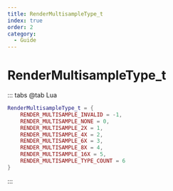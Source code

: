 ```yaml
---
title: RenderMultisampleType_t
index: true
order: 2
category:
  - Guide
---
```


# RenderMultisampleType_t
::: tabs
@tab Lua
```lua
RenderMultisampleType_t = {
    RENDER_MULTISAMPLE_INVALID = -1,
    RENDER_MULTISAMPLE_NONE = 0,
    RENDER_MULTISAMPLE_2X = 1,
    RENDER_MULTISAMPLE_4X = 2,
    RENDER_MULTISAMPLE_6X = 3,
    RENDER_MULTISAMPLE_8X = 4,
    RENDER_MULTISAMPLE_16X = 5,
    RENDER_MULTISAMPLE_TYPE_COUNT = 6
}
```
:::
